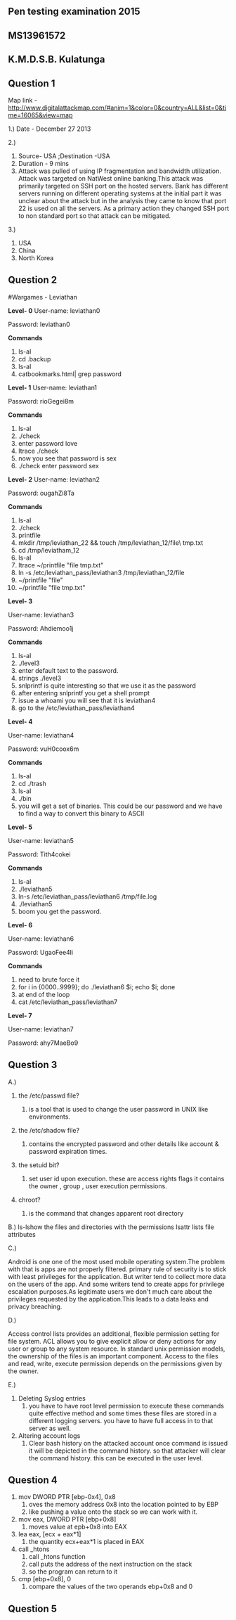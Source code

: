 ## Pen testing examination  2015

## MS13961572

## K.M.D.S.B. Kulatunga

## Question 1

Map link - http://www.digitalattackmap.com/#anim=1&color=0&country=ALL&list=0&time=16065&view=map

1.) Date - December 27 2013

2.)

1. Source- USA ;Destination -USA
2. Duration - 9 mins
3. Attack was pulled of using IP fragmentation and bandwidth utilization. Attack was targeted on NatWest online banking.This attack was primarily targeted on SSH port on the hosted servers. Bank has different servers running on different operating systems at the initial part it was unclear about the attack but in the analysis they came to know that port 22 is used on all the servers. As a primary action they changed SSH port to non standard port so that attack can be mitigated.

3.) 
1.  USA
2.  China
3.  North Korea

	
## Question 2

#Wargames - Leviathan

**Level- 0**
User-name: leviathan0

Password: leviathan0

**Commands**

1. ls-al
2. cd .backup
3. ls-al
4. catbookmarks.html| grep password

**Level- 1**
User-name: leviathan1

Password: rioGegei8m

**Commands**

1. ls-al
2. ./check
3. enter password love
4. ltrace ./check
5. now you see that password is sex 
6. ./check enter password sex

**Level- 2**
User-name: leviathan2

Password: ougahZi8Ta

**Commands**

1. ls-al
2. ./check
3. printfile
4. mkdir /tmp/leviathan_22 && touch /tmp/leviathan_12/file\ tmp.txt
5. cd /tmp/leviatham_12
6. ls-al
7. ltrace ~/printfile "file tmp.txt"
8. ln -s /etc/leviathan_pass/leviathan3 /tmp/leviathan_12/file
9. ~/printfile "file"
10. ~/printfile "file tmp.txt"

**Level- 3**

User-name: leviathan3

Password: Ahdiemoo1j

**Commands**

1. ls-al
2. ./level3
3. enter default text to the password.
4. strings ./level3
5. snlprintf is quite interesting so that we use it as the password
6. after entering snlprintf you get a shell prompt
7. issue a whoami you will see that it is leviathan4 
8. go to the /etc/leviathan_pass/leviathan4

**Level- 4**

User-name: leviathan4

Password: vuH0coox6m

**Commands**

1. ls-al
2. cd ./trash
3. ls-al
4. ./bin
5. you will get a set of binaries. This could be our password and we have to find a way to convert this binary to ASCII


**Level- 5**

User-name: leviathan5

Password: Tith4cokei

**Commands**

1. ls-al
2. ./leviathan5
3. ln-s /etc/leviathan_pass/leviathan6 /tmp/file.log
4. ./leviathan5
5. boom you get the password.

**Level- 6**

User-name: leviathan6

Password: UgaoFee4li

**Commands**

1.  need to brute force it
2.  for i in {0000..9999}; do ./leviathan6 $i; echo $i; done
3.  at end of the loop
4.  cat /etc/leviathan_pass/leviathan7

**Level- 7**

User-name: leviathan7

Password: ahy7MaeBo9


## Question 3

A.)

1. the /etc/passwd file?
	1. is a tool that is used to change the user password in UNIX like environments.
	
	
2. the /etc/shadow file?
	1. contains the encrypted password and other details like account & password expiration times.


3. the setuid bit?
	1. set user id upon execution. these are access rights flags it contains the owner , group , user execution permissions.


4. chroot?
	1. is the command that changes apparent root directory

B.)
ls-lshow the files and directories with the permissions
lsattr lists file attributes

C.)

Android is one one of the most used mobile operating system.The problem with that is apps are not properly filtered. primary rule of security is to stick with least privileges for the application. But writer tend to collect more data on the users of the app. And some writers tend to create apps for privilege escalation purposes.As legitimate users we don't much care about the privileges requested by the application.This leads to a data leaks and privacy breaching.

D.) 

Access control lists provides an additional, flexible permission setting for file system. ACL allows you to give explicit allow or deny actions for any user or group to any system resource. 
In standard unix permission models, the ownership of the files is an important component. Access to the files  and read, write, execute permission depends on the permissions given by the owner.

E.)

1. Deleting Syslog entries
	1. you have to have root level permission to execute these commands quite effective method and some times these files are stored in a different logging servers. you have to have full access in to that server as well.
2. Altering account logs
	1. Clear bash history on the attacked account once command is issued it will be depicted in the command history. so that attacker will clear the command history. this can be executed in the user level.

## Question 4

1. mov DWORD PTR [ebp-0x4], 0x8
	1. oves the memory address 0x8 into the location pointed to by EBP 
	2. like pushing a value onto the stack so we can work with it.
2. mov eax, DWORD PTR [ebp+0x8]
	1. moves value at epb+0x8 into EAX 
3. lea eax, [ecx + eax*1]
	1. the quantity ecx+eax*1 is placed in EAX
4. call _htons
	1. call _htons function
	2. call puts the address of the next instruction on the stack
	3. so the program can return to it
5. cmp [ebp+0x8], 0
	1. compare the values of the two operands ebp+0x8 and 0

## Question 5

